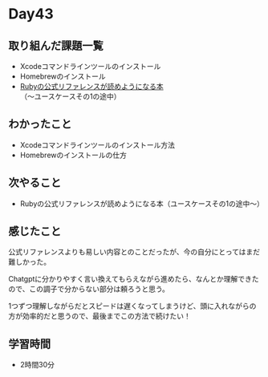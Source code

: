 # Day43
## 取り組んだ課題一覧
- Xcodeコマンドラインツールのインストール
- Homebrewのインストール
- [Rubyの公式リファレンスが読めようになる本](https://zenn.dev/jnchito/books/how-to-read-ruby-reference)（〜ユースケースその1の途中）
## わかったこと
- Xcodeコマンドラインツールのインストール方法
- Homebrewのインストールの仕方
## 次やること
- Rubyの公式リファレンスが読めようになる本（ユースケースその1の途中〜）
## 感じたこと
公式リファレンスよりも易しい内容とのことだったが、今の自分にとってはまだ難しかった。
 
Chatgptに分かりやすく言い換えてもらえながら進めたら、なんとか理解できたので、この調子で分からない部分は頼ろうと思う。
 
1つずつ理解しながらだとスピードは遅くなってしまうけど、頭に入れながらの方が効率的だと思うので、最後までこの方法で続けたい！
## 学習時間
- 2時間30分
